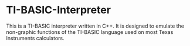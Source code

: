 # TI-BASIC-Interpreter
This is a TI-BASIC interpreter written in C++. It is designed to emulate the non-graphic functions of the TI-BASIC language used on most Texas Instruments calculators.
